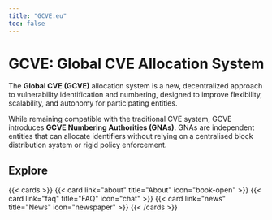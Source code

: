 ```yaml
---
title: "GCVE.eu"
toc: false
---
```


# GCVE: Global CVE Allocation System

The **Global CVE (GCVE)** allocation system is a new, decentralized approach to vulnerability identification and numbering, designed to improve flexibility, scalability, and autonomy for participating entities. 

While remaining compatible with the traditional CVE system, GCVE introduces **GCVE Numbering Authorities (GNAs)**. GNAs are independent entities that can allocate identifiers without relying on a centralised block distribution system or rigid policy enforcement.

## Explore

{{< cards >}}
  {{< card link="about" title="About" icon="book-open" >}}
  {{< card link="faq" title="FAQ" icon="chat" >}}
  {{< card link="news" title="News" icon="newspaper" >}}
{{< /cards >}}

